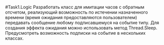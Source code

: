 ﻿#Task1.Logic
Разработать класс для имитации часов с обратным отсчетом, реализующий возможность 
по истечении назначенного времени (время ожидания предоставляются пользователем) 
передавать сообщение любому подписавшемуся на событие типу. Для создания эффекта 
ожидания можно использовать метод Thread.Sleep. Предусмотреть возможность подписки 
на событие в нескольких классах.
